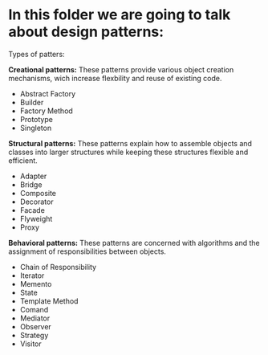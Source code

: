 <h1>In this folder we are going to talk about design patterns:</h1>

Types of patters:

**Creational patterns:**
These patterns provide various object creation mechanisms, wich increase flexbility and reuse of existing code.

- Abstract Factory
- Builder
- Factory Method
- Prototype
- Singleton



**Structural patterns:**
These patterns explain how to assemble objects and classes into larger structures while keeping these structures flexible and efficient.

- Adapter
- Bridge
- Composite
- Decorator
- Facade
- Flyweight
- Proxy


**Behavioral patterns:**
These patterns are concerned with algorithms and the assignment of responsibilities between objects.

- Chain of Responsibility
- Iterator
- Memento
- State
- Template Method
- Comand
- Mediator
- Observer
- Strategy
- Visitor

